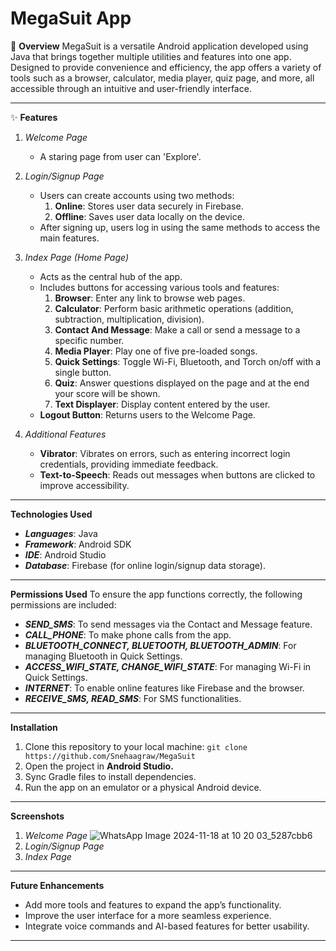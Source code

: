 # MegaSuit App

📱 **Overview**
MegaSuit is a versatile Android application developed using Java that brings together multiple utilities and features into one app. 
Designed to provide convenience and efficiency, the app offers a variety of tools such as a browser, calculator, media player, quiz page, and more, all accessible through an intuitive and user-friendly interface.

---

✨ **Features**
1. *Welcome Page*
   - A staring page from user can 'Explore'.
     
2. *Login/Signup Page*
   - Users can create accounts using two methods:
       1. **Online**: Stores user data securely in Firebase.
       2. **Offline**: Saves user data locally on the device.
   - After signing up, users log in using the same methods to access the main features.

3. *Index Page (Home Page)*
   - Acts as the central hub of the app.
   - Includes buttons for accessing various tools and features:
     1. **Browser**: Enter any link to browse web pages.
     2. **Calculator**: Perform basic arithmetic operations (addition, subtraction, multiplication, division).
     3. **Contact And Message**: Make a call or send a message to a specific number.
     4. **Media Player**: Play one of five pre-loaded songs.
     5. **Quick Settings**: Toggle Wi-Fi, Bluetooth, and Torch on/off with a single button.
     6. **Quiz**: Answer questions displayed on the page and at the end your score will be shown.
     7. **Text Displayer**: Display content entered by the user.
   - **Logout Button**: Returns users to the Welcome Page.
4. *Additional Features*
   - **Vibrator**: Vibrates on errors, such as entering incorrect login credentials, providing immediate feedback.
   - **Text-to-Speech**: Reads out messages when buttons are clicked to improve accessibility.

---

**Technologies Used**
- ***Languages***: Java
- ***Framework***: Android SDK
- ***IDE***: Android Studio
- ***Database***: Firebase (for online login/signup data storage).

---

**Permissions Used**
To ensure the app functions correctly, the following permissions are included:
   - ***SEND_SMS***: To send messages via the Contact and Message feature.
   - ***CALL_PHONE***: To make phone calls from the app.
   - ***BLUETOOTH_CONNECT, BLUETOOTH, BLUETOOTH_ADMIN***: For managing Bluetooth in Quick Settings.
   - ***ACCESS_WIFI_STATE, CHANGE_WIFI_STATE***: For managing Wi-Fi in Quick Settings.
   - ***INTERNET***: To enable online features like Firebase and the browser.
   - ***RECEIVE_SMS, READ_SMS***: For SMS functionalities.

---

**Installation**
1. Clone this repository to your local machine:
   `git clone https://github.com/Snehaagraw/MegaSuit`
2. Open the project in **Android Studio.**
3. Sync Gradle files to install dependencies.
4. Run the app on an emulator or a physical Android device.

---

**Screenshots**
1. *Welcome Page*
![WhatsApp Image 2024-11-18 at 10 20 03_5287cbb6](https://github.com/user-attachments/assets/6a7a29e6-7665-47dd-b28c-132277058b9f)
2. *Login/Signup Page*
4. *Index Page*

---

**Future Enhancements**
   - Add more tools and features to expand the app’s functionality.
   - Improve the user interface for a more seamless experience.
   - Integrate voice commands and AI-based features for better usability.

---
